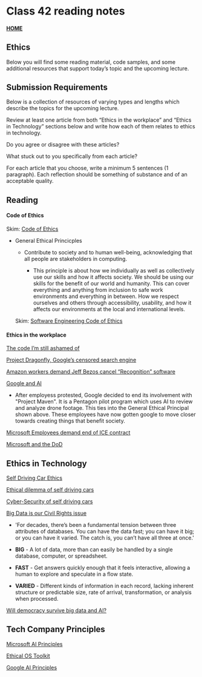 # Class 42 reading notes

#### [HOME](https://cesarderio.github.io/reading-notes/)

## Ethics

Below you will find some reading material, code samples, and some additional resources that support today’s topic and the upcoming lecture.

## Submission Requirements

Below is a collection of resources of varying types and lengths which describe the topics for the upcoming lecture.

Review at least one article from both “Ethics in the workplace” and “Ethics in Technology” sections below and write how each of them relates to ethics in technology.

Do you agree or disagree with these articles?

What stuck out to you specifically from each article?

For each article that you choose, write a minimum 5 sentences (1 paragraph). Each reflection should be something of substance and of an acceptable quality.

## Reading

#### Code of Ethics

  Skim: [Code of Ethics](https://www.acm.org/code-of-ethics)

* General Ethical Princicples

  * Contribute to society and to human well-being, acknowledging that all
      people are stakeholders in computing.

    * This principle is about how we individually as well as collectively use our skills and how it affects society. We should be using our skills for the benefit of our world and humanity. This can cover everything and anything from inclusion to safe work environments and everything in between. How we respect ourselves and others through accessibility, usability, and how it affects our environments at the local and international levels.

  Skim: [Software Engineering Code of Ethics](https://ethics.acm.org/code-of-ethics/software-engineering-code/)

#### Ethics in the workplace

[The code I’m still ashamed of](https://medium.freecodecamp.org/the-code-im-still-ashamed-of-e4c021dff55e)

[Project Dragonfly, Google’s censored search engine](https://www.vox.com/2018/8/17/17704526/google-dragonfly-censored-search-engine-china)

[Amazon workers demand Jeff Bezos cancel “Recognition” software](https://gizmodo.com/amazon-workers-demand-jeff-bezos-cancel-face-recognitio-1827037509)

[Google and AI](https://gizmodo.com/in-reversal-google-says-its-ai-will-not-be-used-for-we-1826649327)

* After employess protested, Google decided to end its involvement with "Project Maven". It is a Pentagon pilot program which uses AI to review and analyze drone footage. This ties into the General Ethical Principal shown above. These employees have now gotten google to move closer towards creating things that benefit society.

[Microsoft Employees demand end of ICE contract](https://web.archive.org/web/20211124172013/https://www.nytimes.com/2018/06/19/technology/tech-companies-immigration-border.html)

[Microsoft and the DoD](https://web.archive.org/web/20200616232735/https://www.businessinsider.com/microsoft-employees-protest-contract-us-army-hololens-2019-2)

## Ethics in Technology

[Self Driving Car Ethics](https://www.freep.com/story/money/cars/2017/11/21/self-driving-cars-ethics/804805001/)

[Ethical dilemma of self driving cars](https://www.theglobeandmail.com/globe-drive/culture/technology/the-ethical-dilemmas-of-self-drivingcars/article37803470/)

[Cyber-Security of self driving cars](https://phys.org/news/2017-02-cybersecurity-self-driving-cars.html)

[Big Data is our Civil Rights issue](http://solveforinteresting.com/big-data-is-our-generations-civil-rights-issue-and-we-dont-know-it/)

* 'For decades, there’s been a fundamental tension between three attributes of databases. You can have the data fast; you can have it big; or you can have it varied. The catch is, you can’t have all three at once.'

* **BIG** - A lot of data, more than can easily be handled by a single database, computer, or spreadsheet.

* **FAST** - Get answers quickly enough that it feels interactive, allowing a human to explore and speculate in a flow state.

* **VARIED** - Different kinds of information in each record, lacking inherent structure or predictable size, rate of arrival, transformation, or analysis when processed.

[Will democracy survive big data and AI?](https://www.scientificamerican.com/article/will-democracy-survive-big-data-and-artificial-intelligence/)

## Tech Company Principles

[Microsoft AI Principles](https://www.microsoft.com/en-us/AI/our-approach-to-ai)

[Ethical OS Toolkit](https://ethicalos.org/)

[Google AI Principles](https://www.blog.google/technology/ai/ai-principles/)
